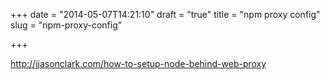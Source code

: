 +++
date = "2014-05-07T14:21:10"
draft = "true"
title = "npm proxy config"
slug = "npm-proxy-config"

+++

http://jjasonclark.com/how-to-setup-node-behind-web-proxy